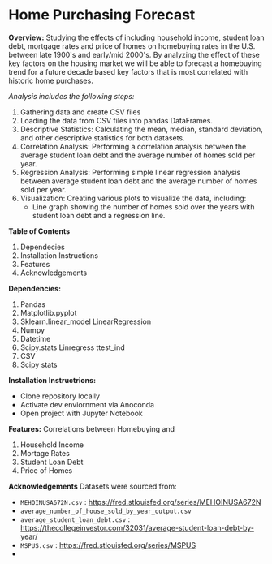 # Home Purchasing Forecast 
**Overview:** Studying the effects of including household income, student loan debt, mortgage rates and price of homes on homebuying rates in the U.S. between late 1900's and early/mid 2000's. By analyzing the effect of these key factors on the housing market we will be able to forecast a homebuying trend for a future decade based key factors that is most correlated with historic home purchases. 

_Analysis includes the following steps:_
1. Gathering data and create CSV files 
2. Loading the data from CSV files into pandas DataFrames.
3. Descriptive Statistics: Calculating the mean, median, standard deviation, and other descriptive statistics for both datasets.
4. Correlation Analysis: Performing a correlation analysis between the average student loan debt and the average number of homes sold per year.
5. Regression Analysis: Performing simple linear regression analysis between average student loan debt and the average number of homes sold per year.
6. Visualization: Creating various plots to visualize the data, including:
      - Line graph showing the number of homes sold over the years with student loan debt and a regression line.

**Table of Contents**
1. Dependecies
2. Installation Instructions
3. Features
4. Acknowledgements

**Dependencies:**
1. Pandas
2. Matplotlib.pyplot
3. Sklearn.linear_model
    LinearRegression 
4. Numpy
5. Datetime
6. Scipy.stats
    Linregress
    ttest_ind   
8. CSV
9. Scipy
    stats

   
**Installation Instructrions:**
* Clone repository locally
* Activate dev enviornment via Anoconda
* Open project with Jupyter Notebook 

**Features:**
Correlations between Homebuying and
1. Household Income
2. Mortage Rates
3. Student Loan Debt
4. Price of Homes 
      
**Acknowledgements**
Datasets were sourced from: 
* `MEHOINUSA672N.csv` : https://fred.stlouisfed.org/series/MEHOINUSA672N
* `average_number_of_house_sold_by_year_output.csv`
* `average_student_loan_debt.csv` : https://thecollegeinvestor.com/32031/average-student-loan-debt-by-year/
* `MSPUS.csv` : https://fred.stlouisfed.org/series/MSPUS
* 



